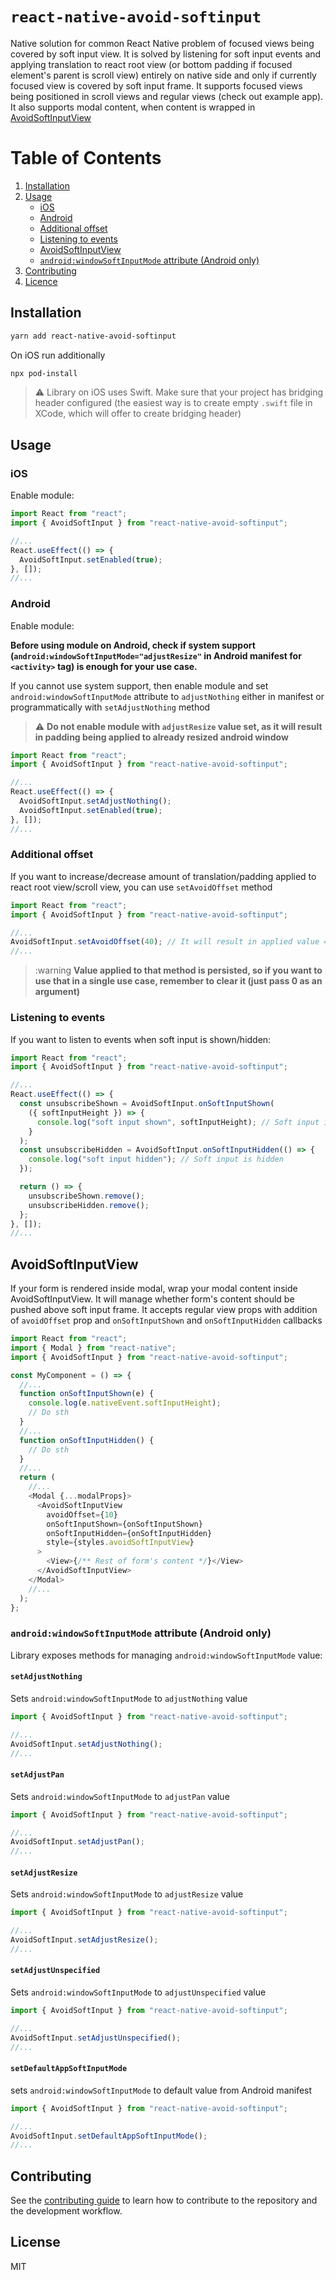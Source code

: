 # `react-native-avoid-softinput`

Native solution for common React Native problem of focused views being covered by soft input view. It is solved by listening for soft input events and applying translation to react root view (or bottom padding if focused element's parent is scroll view) entirely on native side and only if currently focused view is covered by soft input frame. It supports focused views being positioned in scroll views and regular views (check out example app). It also supports modal content, when content is wrapped in [AvoidSoftInputView](#AvoidSoftInputView)

# Table of Contents

1. [Installation](#Installation)
2. [Usage](#Usage)
   - [iOS](#usage-ios)
   - [Android](#usage-android)
   - [Additional offset](#additional-offset)
   - [Listening to events](#listening-events)
   - [AvoidSoftInputView](#AvoidSoftInputView)
   - [`android:windowSoftInputMode` attribute (Android only)](#android-window-soft-input-mode)
3. [Contributing](#Contributing)
4. [Licence](#Licence)

## Installation

```sh
yarn add react-native-avoid-softinput
```

On iOS run additionally

```sh
npx pod-install
```

> :warning: Library on iOS uses Swift. Make sure that your project has bridging header configured (the easiest way is to create empty `.swift` file in XCode, which will offer to create bridging header)

## Usage

### iOS <a name="usage-ios"></a>

Enable module:

```ts
import React from "react";
import { AvoidSoftInput } from "react-native-avoid-softinput";

//...
React.useEffect(() => {
  AvoidSoftInput.setEnabled(true);
}, []);
//...
```

### Android <a name="usage-android"></a>

Enable module:

**Before using module on Android, check if system support (`android:windowSoftInputMode="adjustResize"` in Android manifest for `<activity>` tag) is enough for your use case.**

If you cannot use system support, then enable module and set `android:windowSoftInputMode` attribute to `adjustNothing` either in manifest or programmatically with `setAdjustNothing` method

> :warning: **Do not enable module with `adjustResize` value set, as it will result in padding being applied to already resized android window**

```ts
import React from "react";
import { AvoidSoftInput } from "react-native-avoid-softinput";

//...
React.useEffect(() => {
  AvoidSoftInput.setAdjustNothing();
  AvoidSoftInput.setEnabled(true);
}, []);
//...
```

### Additional offset <a name="additional-offset"></a>

If you want to increase/decrease amount of translation/padding applied to react root view/scroll view, you can use `setAvoidOffset` method

```ts
import React from "react";
import { AvoidSoftInput } from "react-native-avoid-softinput";

//...
AvoidSoftInput.setAvoidOffset(40); // It will result in applied value 40dp greater than standard one
//...
```

> :warning **Value applied to that method is persisted, so if you want to use that in a single use case, remember to clear it (just pass 0 as an argument)**

### Listening to events <a name="listening-events"></a>

If you want to listen to events when soft input is shown/hidden:

```ts
import React from "react";
import { AvoidSoftInput } from "react-native-avoid-softinput";

//...
React.useEffect(() => {
  const unsubscribeShown = AvoidSoftInput.onSoftInputShown(
    ({ softInputHeight }) => {
      console.log("soft input shown", softInputHeight); // Soft input is shown with height
    }
  );
  const unsubscribeHidden = AvoidSoftInput.onSoftInputHidden(() => {
    console.log("soft input hidden"); // Soft input is hidden
  });

  return () => {
    unsubscribeShown.remove();
    unsubscribeHidden.remove();
  };
}, []);
//...
```

## AvoidSoftInputView

If your form is rendered inside modal, wrap your modal content inside AvoidSoftInputView. It will manage whether form's content should be pushed above soft input frame. It accepts regular view props with addition of `avoidOffset` prop and `onSoftInputShown` and `onSoftInputHidden` callbacks

```ts
import React from "react";
import { Modal } from "react-native";
import { AvoidSoftInput } from "react-native-avoid-softinput";

const MyComponent = () => {
  //...
  function onSoftInputShown(e) {
    console.log(e.nativeEvent.softInputHeight);
    // Do sth
  }
  //...
  function onSoftInputHidden() {
    // Do sth
  }
  //...
  return (
    //...
    <Modal {...modalProps}>
      <AvoidSoftInputView
        avoidOffset={10}
        onSoftInputShown={onSoftInputShown}
        onSoftInputHidden={onSoftInputHidden}
        style={styles.avoidSoftInputView}
      >
        <View>{/** Rest of form's content */}</View>
      </AvoidSoftInputView>
    </Modal>
    //...
  );
};
```

### `android:windowSoftInputMode` attribute (Android only) <a name="android-window-soft-input-mode"></a>

Library exposes methods for managing `android:windowSoftInputMode` value:

#### `setAdjustNothing`

Sets `android:windowSoftInputMode` to `adjustNothing` value

```ts
import { AvoidSoftInput } from "react-native-avoid-softinput";

//...
AvoidSoftInput.setAdjustNothing();
//...
```

#### `setAdjustPan`

Sets `android:windowSoftInputMode` to `adjustPan` value

```ts
import { AvoidSoftInput } from "react-native-avoid-softinput";

//...
AvoidSoftInput.setAdjustPan();
//...
```

#### `setAdjustResize`

Sets `android:windowSoftInputMode` to `adjustResize` value

```ts
import { AvoidSoftInput } from "react-native-avoid-softinput";

//...
AvoidSoftInput.setAdjustResize();
//...
```

#### `setAdjustUnspecified`

Sets `android:windowSoftInputMode` to `adjustUnspecified` value

```ts
import { AvoidSoftInput } from "react-native-avoid-softinput";

//...
AvoidSoftInput.setAdjustUnspecified();
//...
```

#### `setDefaultAppSoftInputMode`

sets `android:windowSoftInputMode` to default value from Android manifest

```ts
import { AvoidSoftInput } from "react-native-avoid-softinput";

//...
AvoidSoftInput.setDefaultAppSoftInputMode();
//...
```

## Contributing

See the [contributing guide](CONTRIBUTING.md) to learn how to contribute to the repository and the development workflow.

## License

MIT
